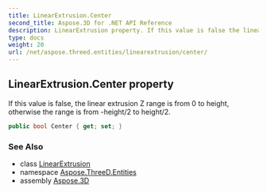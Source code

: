 ```yaml
---
title: LinearExtrusion.Center
second_title: Aspose.3D for .NET API Reference
description: LinearExtrusion property. If this value is false the linear extrusion Z range is from 0 to height otherwise the range is from height/2 to height/2
type: docs
weight: 20
url: /net/aspose.threed.entities/linearextrusion/center/
---
```

## LinearExtrusion.Center property

If this value is false, the linear extrusion Z range is from 0 to height, otherwise the range is from -height/2 to height/2.

```csharp
public bool Center { get; set; }
```

### See Also

* class [LinearExtrusion](../)
* namespace [Aspose.ThreeD.Entities](../../linearextrusion/)
* assembly [Aspose.3D](../../../)



